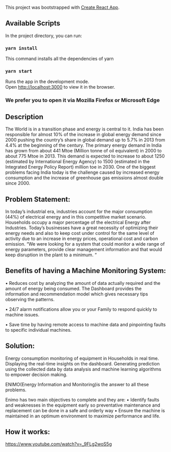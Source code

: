This project was bootstrapped with [Create React App](https://github.com/facebook/create-react-app).

## Available Scripts

In the project directory, you can run:

### `yarn install`

This command installs all the dependencies of yarn

### `yarn start`

Runs the app in the development mode.<br>
Open [http://localhost:3000](http://localhost:3000) to view it in the browser.

### We prefer you to open it via Mozilla Firefox or Microsoft Edge

## Description

The World is in a transition phase and energy is central to it. India has been responsible for almost 10% of the increase in global energy demand since 2000 pushing the country’s share in global demand up to 5.7% in 2013 from 4.4% at the beginning of the century. The primary energy demand in India has grown from about 441 Mtoe (Million tonne of oil equivalent) in 2000 to about 775 Mtoe in 2013. This demand is expected to increase to about 1250 (estimated by International Energy Agency) to 1500 (estimated in the Integrated Energy Policy Report) million toe in 2030. One of the biggest problems facing India today is the challenge caused by increased energy consumption and the increase of greenhouse gas emissions almost double since 2000.


## Problem Statement:


In today’s industrial era, industries account for the major consumption (44%) of electrical energy and in this competitive market scenario. Households occupy a major percentage of the electrical Energy after Industries.
Today’s businesses have a great necessity of optimizing their energy needs and also to keep cost under control for the same level of activity due to an increase in energy prices, operational cost and carbon emission.
“We were looking for a system that could monitor a wide range of energy parameters, provide clear management information and that would keep disruption in the plant to a minimum. “


## Benefits of having a Machine Monitoring System:


•    Reduces cost by analyzing the amount of data actually required and the amount of energy being consumed. The  Dashboard provides the information and recommendation model which gives necessary tips observing the patterns.

•    24/7 alarm notifications allow you or your Family to respond quickly to machine issues.

•    Save time by having remote access to machine data and pinpointing faults to specific individual machines.



## Solution:
Energy consumption monitoring of equipment in Households in real time. Displaying the real-time insights on the dashboard. Generating prediction using the collected data by data analysis and machine learning algorithms to empower decision making.

ENIMO(Energy Information and Monitoring)is the answer to all these problems.

Enimo has two main objectives to complete and they are:
•    Identify faults and weaknesses in the equipment early so preventative maintenance and replacement can be done in a safe and orderly way
•    Ensure the machine is maintained in an optimum environment to maximize performance and life.


## How it works:

https://www.youtube.com/watch?v=_9FLg2woS5g


